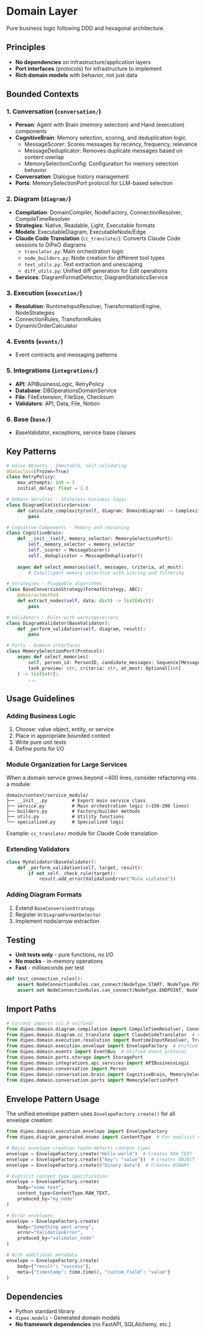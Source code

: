 # Domain Layer

Pure business logic following DDD and hexagonal architecture.

## Principles
- **No dependencies** on infrastructure/application layers
- **Port interfaces** (protocols) for infrastructure to implement
- **Rich domain models** with behavior, not just data

## Bounded Contexts

### 1. Conversation (`conversation/`)
- **Person**: Agent with Brain (memory selection) and Hand (execution) components
- **CognitiveBrain**: Memory selection, scoring, and deduplication logic
  - MessageScorer: Scores messages by recency, frequency, relevance
  - MessageDeduplicator: Removes duplicate messages based on content overlap
  - MemorySelectionConfig: Configuration for memory selection behavior
- **Conversation**: Dialogue history management
- **Ports**: MemorySelectionPort protocol for LLM-based selection

### 2. Diagram (`diagram/`)
- **Compilation**: DomainCompiler, NodeFactory, ConnectionResolver, CompileTimeResolver
- **Strategies**: Native, Readable, Light, Executable formats
- **Models**: ExecutableDiagram, ExecutableNode/Edge
- **Claude Code Translation** (`cc_translate/`): Converts Claude Code sessions to DiPeO diagrams
  - `translator.py`: Main orchestration logic
  - `node_builders.py`: Node creation for different tool types
  - `text_utils.py`: Text extraction and unescaping
  - `diff_utils.py`: Unified diff generation for Edit operations
- **Services**: DiagramFormatDetector, DiagramStatisticsService

### 3. Execution (`execution/`)
- **Resolution**: RuntimeInputResolver, TransformationEngine, NodeStrategies
- ConnectionRules, TransformRules  
- DynamicOrderCalculator

### 4. Events (`events/`)
- Event contracts and messaging patterns

### 5. Integrations (`integrations/`)
- **API**: APIBusinessLogic, RetryPolicy
- **Database**: DBOperationsDomainService
- **File**: FileExtension, FileSize, Checksum
- **Validators**: API, Data, File, Notion

### 6. Base (`base/`)
- BaseValidator, exceptions, service base classes

## Key Patterns

```python
# Value Objects - Immutable, self-validating
@dataclass(frozen=True)
class RetryPolicy:
    max_attempts: int = 3
    initial_delay: float = 1.0

# Domain Services - Stateless business logic
class DiagramStatisticsService:
    def calculate_complexity(self, diagram: DomainDiagram) -> ComplexityMetrics:
        pass

# Cognitive Components - Memory and reasoning
class CognitiveBrain:
    def __init__(self, memory_selector: MemorySelectionPort):
        self._memory_selector = memory_selector
        self._scorer = MessageScorer()
        self._deduplicator = MessageDeduplicator()
    
    async def select_memories(self, messages, criteria, at_most):
        # Intelligent memory selection with scoring and filtering

# Strategies - Pluggable algorithms
class BaseConversionStrategy(FormatStrategy, ABC):
    @abstractmethod
    def extract_nodes(self, data: dict) -> list[dict]:
        pass

# Validators - Rules with warnings/errors
class DiagramValidator(BaseValidator):
    def _perform_validation(self, diagram, result):
        pass

# Ports - Domain interfaces
class MemorySelectionPort(Protocol):
    async def select_memories(
        self, person_id: PersonID, candidate_messages: Sequence[Message],
        task_preview: str, criteria: str, at_most: Optional[int]
    ) -> list[str]:
        ...
```


## Usage Guidelines

### Adding Business Logic
1. Choose: value object, entity, or service
2. Place in appropriate bounded context
3. Write pure unit tests
4. Define ports for I/O

### Module Organization for Large Services
When a domain service grows beyond ~400 lines, consider refactoring into a module:
```
domain/context/service_module/
├── __init__.py         # Export main service class
├── service.py          # Main orchestration logic (~150-200 lines)
├── builders.py         # Factory/builder methods
├── utils.py            # Utility functions
└── specialized.py      # Specialized logic
```
Example: `cc_translate/` module for Claude Code translation

### Extending Validators
```python
class MyValidator(BaseValidator):
    def _perform_validation(self, target, result):
        if not self._check_rule(target):
            result.add_error(ValidationError("Rule violated"))
```

### Adding Diagram Formats
1. Extend `BaseConversionStrategy`
2. Register in `DiagramFormatDetector`
3. Implement node/arrow extraction


## Testing

- **Unit tests only** - pure functions, no I/O
- **No mocks** - in-memory operations
- **Fast** - milliseconds per test

```python
def test_connection_rules():
    assert NodeConnectionRules.can_connect(NodeType.START, NodeType.PERSON_JOB)
    assert not NodeConnectionRules.can_connect(NodeType.ENDPOINT, NodeType.START)
```

## Import Paths

```python
# Current imports (v1.0 unified)
from dipeo.domain.diagram.compilation import CompileTimeResolver, Connection, TransformRules
from dipeo.domain.diagram.cc_translate import ClaudeCodeTranslator  # Claude Code session translation
from dipeo.domain.execution.resolution import RuntimeInputResolver, TransformationEngine
from dipeo.domain.execution.envelope import EnvelopeFactory  # Unified output pattern
from dipeo.domain.events import EventBus  # Unified event protocol
from dipeo.domain.ports.storage import StoragePort
from dipeo.domain.integrations.api_services import APIBusinessLogic
from dipeo.domain.conversation import Person
from dipeo.domain.conversation.brain import CognitiveBrain, MemorySelectionConfig
from dipeo.domain.conversation.ports import MemorySelectionPort
```

## Envelope Pattern Usage

The unified envelope pattern uses `EnvelopeFactory.create()` for all envelope creation:

```python
from dipeo.domain.execution.envelope import EnvelopeFactory
from dipeo.diagram_generated.enums import ContentType  # For explicit content types

# Basic envelope creation (auto-detects content type)
envelope = EnvelopeFactory.create("Hello world")  # Creates RAW_TEXT
envelope = EnvelopeFactory.create({"key": "value"})  # Creates OBJECT
envelope = EnvelopeFactory.create(b"binary data")  # Creates BINARY

# Explicit content type specification
envelope = EnvelopeFactory.create(
    body="some text",
    content_type=ContentType.RAW_TEXT,
    produced_by="my_node"
)

# Error envelopes
envelope = EnvelopeFactory.create(
    body="Something went wrong", 
    error="ValidationError",
    produced_by="validator_node"
)

# With additional metadata
envelope = EnvelopeFactory.create(
    body={"result": "success"},
    meta={"timestamp": time.time(), "custom_field": "value"}
)
```

## Dependencies

- Python standard library
- `dipeo.models` - Generated domain models
- **No framework dependencies** (no FastAPI, SQLAlchemy, etc.)
